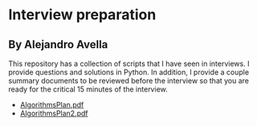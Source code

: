 # Interview preparation
## By Alejandro Avella

This repository has a collection of scripts that I have seen in interviews.  I provide questions and solutions in Python.  In addition, I provide a couple summary documents to be reviewed before the interview so that you are ready for the critical 15 minutes of the interview.

<ul>
<li><a href>AlgorithmsPlan.pdf</a></li>
<li><a href>AlgorithmsPlan2.pdf</a></li>
</ul>
